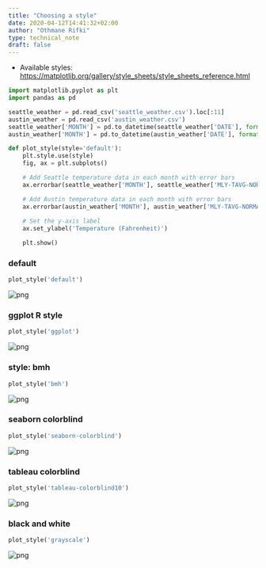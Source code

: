 ```yaml
---
title: "Choosing a style"
date: 2020-04-12T14:41:32+02:00
author: "Othmane Rifki"
type: technical_note
draft: false
---
```

- Available styles: https://matplotlib.org/gallery/style_sheets/style_sheets_reference.html


```python
import matplotlib.pyplot as plt
import pandas as pd

seattle_weather = pd.read_csv('seattle_weather.csv').loc[:11]
austin_weather = pd.read_csv('austin_weather.csv')
seattle_weather['MONTH'] = pd.to_datetime(seattle_weather['DATE'], format='%m').dt.month_name().str.slice(stop=3)
austin_weather['MONTH'] = pd.to_datetime(austin_weather['DATE'], format='%m').dt.month_name().str.slice(stop=3)
```


```python
def plot_style(style='default'):
    plt.style.use(style)
    fig, ax = plt.subplots()

    # Add Seattle temperature data in each month with error bars
    ax.errorbar(seattle_weather['MONTH'], seattle_weather['MLY-TAVG-NORMAL'], yerr=seattle_weather['MLY-TAVG-STDDEV'])

    # Add Austin temperature data in each month with error bars
    ax.errorbar(austin_weather['MONTH'], austin_weather['MLY-TAVG-NORMAL'], yerr=austin_weather['MLY-TAVG-STDDEV']) 
    
    # Set the y-axis label
    ax.set_ylabel('Temperature (Fahrenheit)')

    plt.show()
```

### default


```python
plot_style('default')
```


![png](plotstyle_5_0.png)


### ggplot R style


```python
plot_style('ggplot')
```


![png](plotstyle_7_0.png)


### style: bmh


```python
plot_style('bmh')
```


![png](plotstyle_9_0.png)


### seaborn colorblind


```python
plot_style('seaborn-colorblind')
```


![png](plotstyle_11_0.png)


### tableau colorblind


```python
plot_style('tableau-colorblind10')
```


![png](plotstyle_13_0.png)


### black and white


```python
plot_style('grayscale')
```


![png](plotstyle_15_0.png)

